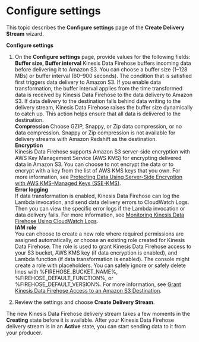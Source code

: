 # Configure settings<a name="create-configure"></a>

This topic describes the **Configure settings** page of the **Create Delivery Stream** wizard\.

**Configure settings**

1. On the **Configure settings** page, provide values for the following fields:  
**Buffer size, Buffer interval**  <a name="buffer"></a>
Kinesis Data Firehose buffers incoming data before delivering it to Amazon S3\. You can choose a buffer size \(1–128 MBs\) or buffer interval \(60–900 seconds\)\. The condition that is satisfied first triggers data delivery to Amazon S3\. If you enable data transformation, the buffer interval applies from the time transformed data is received by Kinesis Data Firehose to the data delivery to Amazon S3\. If data delivery to the destination falls behind data writing to the delivery stream, Kinesis Data Firehose raises the buffer size dynamically to catch up\. This action helps ensure that all data is delivered to the destination\.  
**Compression**  <a name="compression-encryption"></a>
Choose GZIP, Snappy, or Zip data compression, or no data compression\. Snappy or Zip compression is not available for delivery streams with Amazon Redshift as the destination\.   
**Encryption**  
Kinesis Data Firehose supports Amazon S3 server\-side encryption with AWS Key Management Service \(AWS KMS\) for encrypting delivered data in Amazon S3\. You can choose to not encrypt the data or to encrypt with a key from the list of AWS KMS keys that you own\. For more information, see [Protecting Data Using Server\-Side Encryption with AWS KMS–Managed Keys \(SSE\-KMS\)](http://docs.aws.amazon.com/AmazonS3/latest/dev/UsingKMSEncryption.html)\.  
**Error logging**  
If data transformation is enabled, Kinesis Data Firehose can log the Lambda invocation, and send data delivery errors to CloudWatch Logs\. Then you can view the specific error logs if the Lambda invocation or data delivery fails\. For more information, see [Monitoring Kinesis Data Firehose Using CloudWatch Logs](monitoring-with-cloudwatch-logs.md)\.  
**IAM role**  
You can choose to create a new role where required permissions are assigned automatically, or choose an existing role created for Kinesis Data Firehose\. The role is used to grant Kinesis Data Firehose access to your S3 bucket, AWS KMS key \(if data encryption is enabled\), and Lambda function \(if data transformation is enabled\)\. The console might create a role with placeholders\. You can safely ignore or safely delete lines with %FIREHOSE\_BUCKET\_NAME%, %FIREHOSE\_DEFAULT\_FUNCTION%, or %FIREHOSE\_DEFAULT\_VERSION%\. For more information, see [Grant Kinesis Data Firehose Access to an Amazon S3 Destination](controlling-access.md#using-iam-s3)\.

1. Review the settings and choose **Create Delivery Stream**\.

The new Kinesis Data Firehose delivery stream takes a few moments in the **Creating** state before it is available\. After your Kinesis Data Firehose delivery stream is in an **Active** state, you can start sending data to it from your producer\.